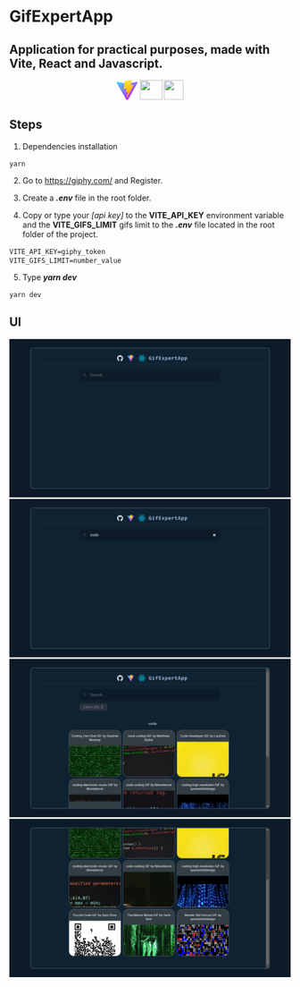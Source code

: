 # GifExpertApp

## Application for practical purposes, made with Vite, React and Javascript.

<div align="center">
  <img
    src="./public/vite.svg"
    width="38px"
    height="35px"
    style="object-fit: cover;"
  />
  <img
    src="https://upload.wikimedia.org/wikipedia/commons/thumb/a/a7/React-icon.svg/640px-React-icon.svg.png"
    width="40px"
    height="35px"
    style="object-fit: cover;"
  />
  <img
    src="https://upload.wikimedia.org/wikipedia/commons/thumb/6/6a/JavaScript-logo.png/800px-JavaScript-logo.png"
    width="35px"
    height="35px"
    style="object-fit: cover;"
  />
</div>

## Steps

1. Dependencies installation
```shell
yarn
```

2. Go to https://giphy.com/ and Register.

3. Create a ***.env*** file in the root folder.

4. Copy or type your *[api key]* to the **VITE_API_KEY** environment variable and the **VITE_GIFS_LIMIT** gifs limit to the ***.env*** file located in the root folder of the project.

```hack
VITE_API_KEY=giphy_token
VITE_GIFS_LIMIT=number_value
```

5. Type ***yarn dev***
```shell
yarn dev
```

## UI

<img
  src="./src/assets/1_capture.png"
  style="object-fit: cover;"
/>
<img
  src="./src/assets/2_capture.png"
  style="object-fit: cover;"
/>
<img
  src="./src/assets/3_capture.png"
  style="object-fit: cover;"
/>
<img
  src="./src/assets/4_capture.png"
  style="object-fit: cover;"
/>
